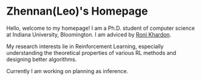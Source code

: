 # Zhennan(Leo)'s Homepage

Hello, welcome to my homepage! I am a Ph.D. student of computer science at Indiana University, Bloomington. I am adviced by [Roni Khardon](http://homes.sice.indiana.edu/rkhardon/). 

My research interests lie in Reinforcement Learning, especially understanding the theoretical properties of various RL methods
and designing better algorithms.

Currently I am working on planning as inference.
